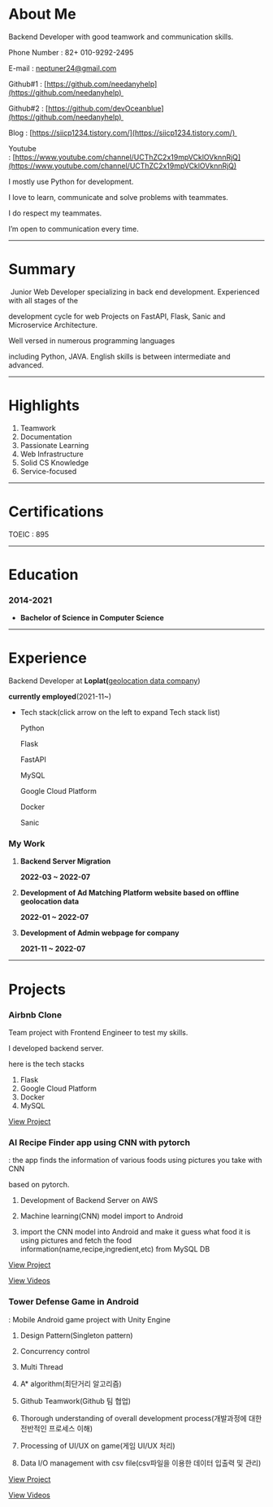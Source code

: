 # About Me

Backend Developer with good teamwork and communication skills. 

Phone Number : 82+ 010-9292-2495 

E-mail : [neptuner24@gmail.com](mailto:neptuner24@gmail.com) 

Github#1 : [https://github.com/needanyhelp](https://github.com/needanyhelp) 

Github#2 : [https://github.com/devOceanblue](https://github.com/needanyhelp) 

Blog : [https://siicp1234.tistory.com/](https://siicp1234.tistory.com/) 

Youtube : [https://www.youtube.com/channel/UCThZC2x19mpVCklOVknnRjQ](https://www.youtube.com/channel/UCThZC2x19mpVCklOVknnRjQ)

I mostly use Python for development.

I love to learn, communicate and solve problems with teammates.

I do respect my teammates. 

I’m open to communication every time.

---

# Summary

 Junior Web Developer specializing in back end development. Experienced with all stages of the 

 development cycle for web Projects on FastAPI, Flask, Sanic and Microservice Architecture.

 Well versed in numerous programming languages 

 including Python, JAVA. English skills is between intermediate and advanced.

---

# Highlights

1. Teamwork 
2. Documentation 
3. Passionate Learning 
4. Web Infrastructure 
5. Solid CS Knowledge 
6. Service-focused 

---

# Certifications

   TOEIC : 895

---

# Education

### 2014-2021

- ****Bachelor of Science in Computer Science****

---

# Experience

Backend Developer at **Loplat(**[geolocation data company](https://www.loplat.com)) 

**currently employed**(2021-11~)

- Tech stack(click arrow on the left to expand Tech stack list)
    
    Python
    
    Flask
    
    FastAPI
    
    MySQL
    
    Google Cloud Platform
    
    Docker
    
    Sanic
    

### My Work

1. **Backend Server Migration** 
    
    **2022-03 ~ 2022-07**
    
2. **Development of Ad Matching Platform website based on offline geolocation data**
    
    **2022-01 ~ 2022-07**
    
3. **Development of Admin webpage for company** 
    
    **2021-11 ~ 2022-07**
    

---

# Projects

### Airbnb Clone

Team project with Frontend Engineer to test my skills.

I developed backend server.

here is the tech stacks

1. Flask
2. Google Cloud Platform
3. Docker
4. MySQL

[View Project](https://github.com/devOceanblue/AirB-portfolio)

### AI Recipe Finder app using CNN with pytorch

: the app finds the information of various foods using pictures you take with CNN 

based on pytorch. 

1. Development of Backend Server on AWS

2. Machine learning(CNN) model import to Android

3. import the CNN model into Android and make it guess what food it is using pictures and fetch the food information(name,recipe,ingredient,etc) from MySQL DB 

[View Project](https://github.com/needanyhelp/-)

[View Videos](https://www.youtube.com/watch?v=tRqgT2bmPMI&ab_channel=tipsBlender)

### Tower Defense Game in Android

: Mobile Android game project with Unity Engine  

1. Design Pattern(Singleton pattern)

2. Concurrency control

3. Multi Thread

4. A* algorithm(최단거리 알고리즘)

5. Github Teamwork(Github 팀 협업)

6. Thorough understanding of overall development process(개발과정에 대한 전반적인 프로세스 이해)

7. Processing of UI/UX on game(게임 UI/UX 처리)

8. Data I/O management with csv file(csv파일을 이용한 데이터 입출력 및 관리)

[View Project](https://github.com/nibya1322/Project_Defengers)

[View Videos](https://www.youtube.com/watch?v=vrcLxVF3B-8)
